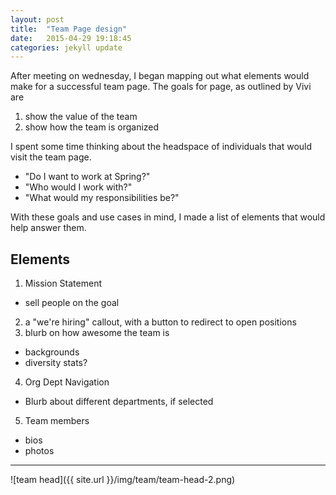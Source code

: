 ```yaml
---
layout: post
title:  "Team Page design"
date:   2015-04-29 19:18:45
categories: jekyll update
---
```


After meeting on wednesday, I began mapping out what elements would make for a successful team page. The goals for page, as outlined by Vivi are 

1. show the value of the team
2. show how the team is organized

I spent some time thinking about the headspace of individuals that would visit the team page.

- "Do I want to work at Spring?"
- "Who would I work with?"
- "What would my responsibilities be?"

With these goals and use cases in mind, I made a list of elements that would help answer them.

## Elements
1. Mission Statement
  - sell people on the goal
2. a "we're hiring" callout, with a button to redirect to open positions
3. blurb on how awesome the team is
  - backgrounds
  - diversity stats?
4. Org Dept Navigation
  - Blurb about different departments, if selected
5. Team members
  - bios
  - photos

---

![team head]({{ site.url }}/img/team/team-head-2.png)



